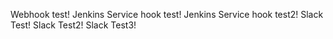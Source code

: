 Webhook test!
Jenkins Service hook test!
Jenkins Service hook test2!
Slack Test!
Slack Test2!
Slack Test3!
